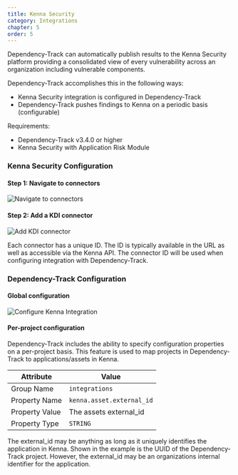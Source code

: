 ```yaml
---
title: Kenna Security
category: Integrations
chapter: 5
order: 5
---
```


Dependency-Track can automatically publish results to the Kenna Security platform providing a 
consolidated view of every vulnerability across an organization including vulnerable components. 

Dependency-Track accomplishes this in the following ways:

* Kenna Security integration is configured in Dependency-Track
* Dependency-Track pushes findings to Kenna on a periodic basis (configurable)

Requirements:
* Dependency-Track v3.4.0 or higher
* Kenna Security with Application Risk Module

### Kenna Security Configuration

#### Step 1: Navigate to connectors
![Navigate to connectors](/images/screenshots/kenna-connectors.png)

#### Step 2: Add a KDI connector
![Add KDI connector](/images/screenshots/kenna-add-kdi-connector.png)

Each connector has a unique ID. The ID is typically available in the URL as well as accessible via the Kenna API. The 
connector ID will be used when configuring integration with Dependency-Track.

### Dependency-Track Configuration

#### Global configuration
![Configure Kenna Integration](/images/screenshots/kenna-dtrack-configuration.png)

#### Per-project configuration
Dependency-Track includes the ability to specify configuration properties on a per-project basis. 
This feature is used to map projects in Dependency-Track to applications/assets in Kenna.

| Attribute      | Value                             |
| ---------------| --------------------------------- |
| Group Name     | `integrations`                    |
| Property Name  | `kenna.asset.external_id`         |
| Property Value | The assets external_id            |
| Property Type  | `STRING`                          |

The external_id may be anything as long as it uniquely identifies the application in Kenna. Shown in the example
is the UUID of the Dependency-Track project. However, the external_id may be an organizations internal identifier
for the application.
